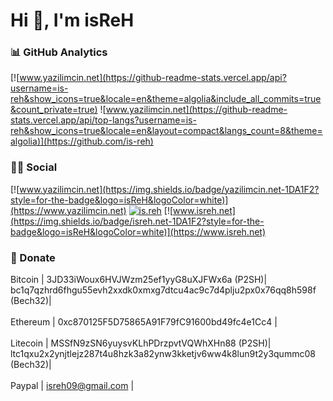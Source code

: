 # Hi 👋, I'm isReH

### 📊 GitHub Analytics

[![www.yazilimcin.net](https://github-readme-stats.vercel.app/api?username=is-reh&show_icons=true&locale=en&theme=algolia&include_all_commits=true&count_private=true) ![www.yazilimcin.net](https://github-readme-stats.vercel.app/api/top-langs?username=is-reh&show_icons=true&locale=en&layout=compact&langs_count=8&theme=algolia)](https://github.com/is-reh) 

### 🤝🏻 Social

[![www.yazilimcin.net](https://img.shields.io/badge/yazilimcin.net-1DA1F2?style=for-the-badge&logo=isReH&logoColor=white)](https://www.yazilimcin.net) [![is.reh](https://img.shields.io/badge/instagram-1DA1F2?style=for-the-badge&logo=instagram&logoColor=white)](https://www.instagram.com/is.reh/) [![www.isreh.net](https://img.shields.io/badge/isreh.net-1DA1F2?style=for-the-badge&logo=isReH&logoColor=white)](https://www.isreh.net)

### 💸 Donate

Bitcoin | 3JD33iWoux6HVJWzm25ef1yyG8uXJFWx6a (P2SH)| bc1q7qzhrd6fhgu55evh2xxdk0xmxg7dtcu4ac9c7d4plju2px0x76qq8h598f (Bech32)|
<br><br>
Ethereum | 0xc870125F5D75865A91F79fC91600bd49fc4e1Cc4 |
<br><br>
Litecoin | MSSfN9zSN6yuysvKLhPDrzpvtVQWhXHn88 (P2SH)| ltc1qxu2x2ynjtlejz287t4u8hzk3a82ynw3kketjv6ww4k8lun9t2y3qummc08 (Bech32)|
<br><br>
Paypal | isreh09@gmail.com |
